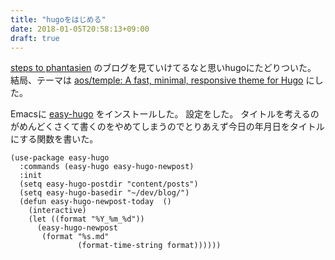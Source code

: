 ```yaml
---
title: "hugoをはじめる"
date: 2018-01-05T20:58:13+09:00
draft: true
---
```


[steps to phantasien](http://anemone.dodgson.org/) のブログを見ていけてるなと思いhugoにたどりついた。
結局、テーマは [aos/temple: A fast, minimal, responsive theme for Hugo](https://github.com/aos/temple) にした。

Emacsに [easy-hugo](https://github.com/masasam/emacs-easy-hugo) をインストールした。
設定をした。
タイトルを考えるのがめんどくさくて書くのをやめてしまうのでとりあえず今日の年月日をタイトルにする関数を書いた。

``` emacs-lisp
(use-package easy-hugo
  :commands (easy-hugo easy-hugo-newpost)
  :init
  (setq easy-hugo-postdir "content/posts")
  (setq easy-hugo-basedir "~/dev/blog/")
  (defun easy-hugo-newpost-today  ()
    (interactive)
    (let ((format "%Y_%m_%d"))
      (easy-hugo-newpost
       (format "%s.md"
               (format-time-string format))))))
```

